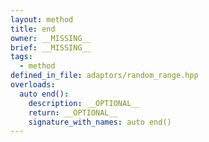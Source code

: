 ```yaml
---
layout: method
title: end
owner: __MISSING__
brief: __MISSING__
tags:
  - method
defined_in_file: adaptors/random_range.hpp
overloads:
  auto end():
    description: __OPTIONAL__
    return: __OPTIONAL__
    signature_with_names: auto end()
---
```

